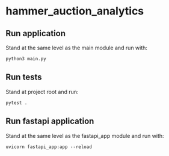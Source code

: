 # hammer_auction_analytics

## Run application

Stand at the same level as the main module and run with:
```
python3 main.py
```

## Run tests

Stand at project root and run:

```
pytest .
```

## Run fastapi application

Stand at the same level as the fastapi_app module and run with:

```
uvicorn fastapi_app:app --reload
```